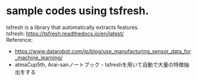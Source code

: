 # sample codes using tsfresh.
tsfresh is a library that automatically extracts features.<br>
tsfresh: https://tsfresh.readthedocs.io/en/latest/<br>
Reference:
  - https://www.datarobot.com/jp/blog/use_manufacturing_sensor_data_for_machine_learning/
  - atmaCup5th, Arai-sanノートブック - tsfreshを用いて自動で大量の特徴抽出をする
